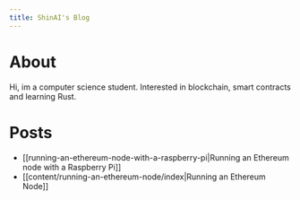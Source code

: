 ```yaml
---
title: ShinAI's Blog
---
```

# About

Hi, im a computer science student. Interested in blockchain, smart contracts and learning Rust.

# Posts
- [[running-an-ethereum-node-with-a-raspberry-pi|Running an Ethereum node with a Raspberry Pi]]
- [[content/running-an-ethereum-node/index|Running an Ethereum Node]]